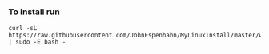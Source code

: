 ### To install run

```
curl -sL https://raw.githubusercontent.com/JohnEspenhahn/MyLinuxInstall/master/webinstall.sh | sudo -E bash -
```
